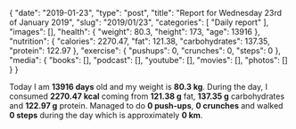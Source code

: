 {
    "date": "2019-01-23",
    "type": "post",
    "title": "Report for Wednesday 23rd of January 2019",
    "slug": "2019\/01\/23",
    "categories": [
        "Daily report"
    ],
    "images": [],
    "health": {
        "weight": 80.3,
        "height": 173,
        "age": 13916
    },
    "nutrition": {
        "calories": 2270.47,
        "fat": 121.38,
        "carbohydrates": 137.35,
        "protein": 122.97
    },
    "exercise": {
        "pushups": 0,
        "crunches": 0,
        "steps": 0
    },
    "media": {
        "books": [],
        "podcast": [],
        "youtube": [],
        "movies": [],
        "photos": []
    }
}

Today I am <strong>13916 days</strong> old and my weight is <strong>80.3 kg</strong>. During the day, I consumed <strong>2270.47 kcal</strong> coming from <strong>121.38 g</strong> fat, <strong>137.35 g</strong> carbohydrates and <strong>122.97 g</strong> protein. Managed to do <strong>0 push-ups</strong>, <strong>0 crunches</strong> and walked <strong>0 steps</strong> during the day which is approximately <strong>0 km</strong>.